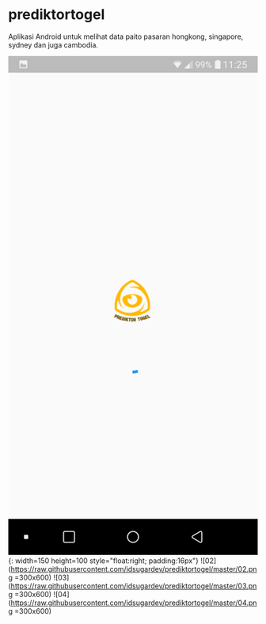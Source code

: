 # prediktortogel
Aplikasi Android untuk melihat data paito pasaran hongkong, singapore, sydney dan juga cambodia.


![01](https://raw.githubusercontent.com/idsugardev/prediktortogel/master/01.png){: width=150 height=100 style="float:right; padding:16px"}
![02](https://raw.githubusercontent.com/idsugardev/prediktortogel/master/02.png =300x600)
![03](https://raw.githubusercontent.com/idsugardev/prediktortogel/master/03.png =300x600)
![04](https://raw.githubusercontent.com/idsugardev/prediktortogel/master/04.png =300x600)
